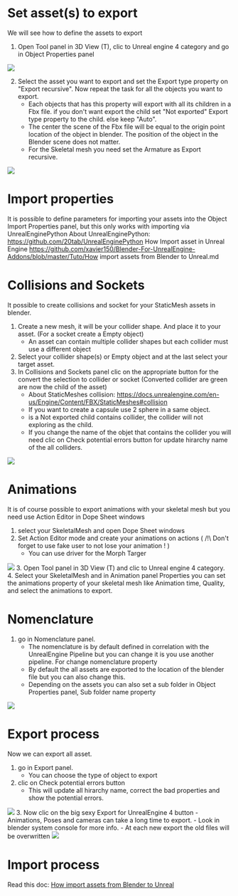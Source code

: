 # Set asset(s) to export
We will see how to define the assets to export

1. Open Tool panel in 3D View (T), clic to Unreal engine 4 category and go in Object Properties panel
<img src="https://github.com/xavier150/Blender-For-UnrealEngine-Addons/blob/master/Tuto/ExportAssetDocScreen1.jpg">

2. Select the asset you want to export and set the Export type property on "Export recursive". Now repeat the task for all the objects you want to export.
	- Each objects that has this property will export with all its children in a Fbx file. if you don't want export the child set "Not exported" Export type property to the child. else keep "Auto".
	- The center the scene of the Fbx file will be equal to the origin point location of the object in blender. The position of the object in the Blender scene does not matter.
	- For the Skeletal mesh you need set the Armature as Export recursive.

<img src="https://github.com/xavier150/Blender-For-UnrealEngine-Addons/blob/master/Tuto/ExportAssetDocScreen2.jpg">

# Import properties
It is possible to define parameters for importing your assets into the Object Import Properties panel, but this only works with importing via UnrealEnginePython
About UnrealEnginePython: https://github.com/20tab/UnrealEnginePython
How Import asset in Unreal Engine https://github.com/xavier150/Blender-For-UnrealEngine-Addons/blob/master/Tuto/How import assets from Blender to Unreal.md


# Collisions and Sockets
It possible to create collisions and socket for your StaticMesh assets in blender.

1. Create a new mesh, it will be your collider shape. And place it to your asset. (For a socket create a Empty object)
	- An asset can contain multiple collider shapes but each collider must use a different object
2. Select your collider shape(s) or Empty object and at the last select your target asset.
3. In Collisions and Sockets panel clic on the appropriate button for the convert the selection to collider or socket (Converted collider are green are now the child of the asset) 
	- About StaticMeshes collision:	https://docs.unrealengine.com/en-us/Engine/Content/FBX/StaticMeshes#collision
	- If you want to create a capsule use 2 sphere in a same object.
	- is a  Not exported child contains collider, the collider will not exploring as the child.
	- If you change the name of the objet that contains the collider you will need clic on Check potential errors button for update hirarchy name of the all colliders.
<img src="https://github.com/xavier150/Blender-For-UnrealEngine-Addons/blob/master/Tuto/ExportAssetDocCollision.jpg">


# Animations
It is of course possible to export animations with your skeletal mesh but you need use Action Editor in Dope Sheet windows

1. select your SkeletalMesh and open Dope Sheet windows
2. Set Action Editor mode and create your animations on actions ( /!\ Don't forget to use fake user to not lose your animation ! )
	- You can use driver for the Morph Targer
<img src="https://github.com/xavier150/Blender-For-UnrealEngine-Addons/blob/master/Tuto/ExportAssetDocAnimation.jpg">
3. Open Tool panel in 3D View (T) and clic to Unreal engine 4 category. 
4. Select your SkeletalMesh and in Animation panel Properties you can set the animations property of your skeletal mesh like Animation time, Quality, and select the animations to export.


# Nomenclature 
1. go in Nomenclature panel.
	- The nomenclature is by default defined in correlation with the UnrealEngine Pipeline but you can change it is you use another pipeline. For change nomenclature property 
	- By default the all assets are exported to the location of the blender file but you can also change this.
	- Depending on the assets you can also set a sub folder in Object Properties panel, Sub folder name property
<img src="https://github.com/xavier150/Blender-For-UnrealEngine-Addons/blob/master/Tuto/ExportAssetDocNomenclatureColored.jpg">


# Export process
Now we can export all asset.

1. go in Export panel.
	- You can choose the type of object to export
2. clic on Check potential errors button
	- This will update all hirarchy name, correct the bad properties  and show the potential errors.
<img src="https://github.com/xavier150/Blender-For-UnrealEngine-Addons/blob/master/Tuto/ExportAssetDocPotentialErrors.jpg">
3. Now clic on the big sexy Export for UnrealEngine 4 button
	- Animations, Poses and cameras can take a long time to export.
	- Look in blender system console for more info.
	- At each new export the old files will be overwritten
<img src="https://github.com/xavier150/Blender-For-UnrealEngine-Addons/blob/master/Tuto/ExportAssetDocConsoleLog.jpg">

# Import process
Read this doc: [How import assets from Blender to Unreal](https://github.com/xavier150/Blender-For-UnrealEngine-Addons/blob/master/Tuto/How%20import%20assets%20from%20Blender%20to%20Unreal.md)

